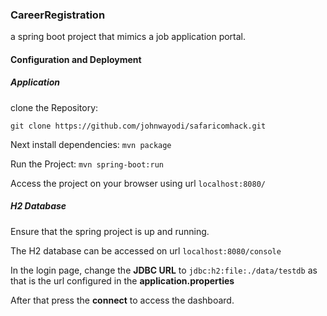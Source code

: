 ### CareerRegistration
a spring boot project that mimics a job application portal.

#### Configuration and Deployment

##### Application
clone the Repository:

`git clone https://github.com/johnwayodi/safaricomhack.git`  

Next install dependencies:
`mvn package`

Run the Project:
`mvn spring-boot:run`

Access the project on your browser using url `localhost:8080/`

##### H2 Database
Ensure that the spring project is up and running.

The H2 database can be accessed on url `localhost:8080/console`

In the login page, change the **JDBC URL** to `jdbc:h2:file:./data/testdb` as that is the url configured in the **application.properties**

After that press the **connect** to access the dashboard.
